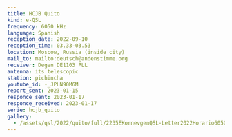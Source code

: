```yaml
---
title: HCJB Quito
kind: e-QSL
frequency: 6050 kHz
language: Spanish
reception_date: 2022-09-10
reception_time: 03.33-03.53
location: Moscow, Russia (inside city)
mail_to: mailto:deutsch@andenstimme.org
receiver: Degen DE1103 PLL
antenna: its telescopic
station: pichincha
youtube_id: -_JPLN90M6M
report_sent: 2023-01-15
responce_sent: 2023-01-17
responce_received: 2023-01-17
serie: hcjb_quito
gallery:
  - /assets/qsl/2022/quito/full/2235EKornevgenQSL-Letter2022Horario6050.pdf:/assets/qsl/2022/quito/small/hcjbquito_sep2022_original.jpg
---
```

